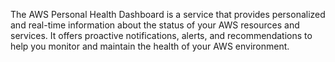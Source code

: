 The AWS Personal Health Dashboard is a service that provides personalized and real-time information about the status of your AWS resources and services. It offers proactive notifications, alerts, and recommendations to help you monitor and maintain the health of your AWS environment.